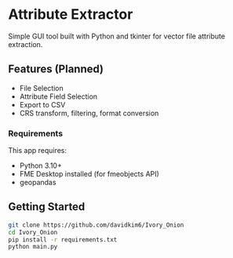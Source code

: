 # Attribute Extractor

Simple GUI tool built with Python and tkinter for vector file attribute extraction.

## Features (Planned)

- File Selection
- Attribute Field Selection
- Export to CSV
- CRS transform, filtering, format conversion

### Requirements

This app requires:
- Python 3.10+
- FME Desktop installed (for fmeobjects API)
- geopandas

## Getting Started

```bash
git clone https://github.com/davidkim6/Ivory_Onion
cd Ivory_Onion
pip install -r requirements.txt
python main.py
